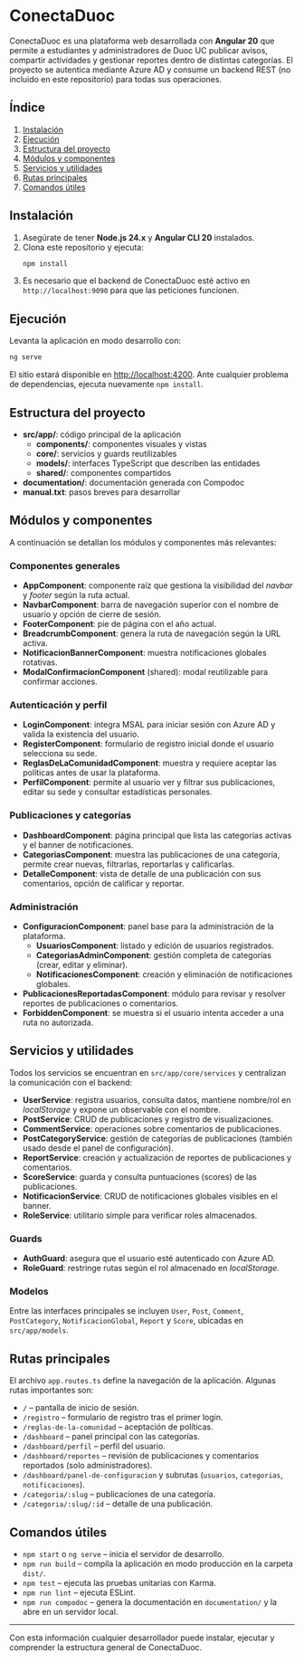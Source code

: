 # ConectaDuoc
ConectaDuoc es una plataforma web desarrollada con **Angular 20** que permite a estudiantes y administradores de Duoc UC publicar avisos, compartir actividades y gestionar reportes dentro de distintas categorías. El proyecto se autentica mediante Azure AD y consume un backend REST (no incluido en este repositorio) para todas sus operaciones.

## Índice
1. [Instalación](#instalacion)
2. [Ejecución](#ejecucion)
3. [Estructura del proyecto](#estructura-del-proyecto)
4. [Módulos y componentes](#modulos-y-componentes)
5. [Servicios y utilidades](#servicios-y-utilidades)
6. [Rutas principales](#rutas-principales)
7. [Comandos útiles](#comandos-utiles)

## Instalación
1. Asegúrate de tener **Node.js 24.x** y **Angular CLI 20** instalados.
2. Clona este repositorio y ejecuta:
   ```bash
   npm install
   ```
3. Es necesario que el backend de ConectaDuoc esté activo en `http://localhost:9090` para que las peticiones funcionen.

## Ejecución
Levanta la aplicación en modo desarrollo con:
```bash
ng serve
```
El sitio estará disponible en [http://localhost:4200](http://localhost:4200). Ante cualquier problema de dependencias, ejecuta nuevamente `npm install`.

## Estructura del proyecto
- **src/app/**: código principal de la aplicación
  - **components/**: componentes visuales y vistas
  - **core/**: servicios y guards reutilizables
  - **models/**: interfaces TypeScript que describen las entidades
  - **shared/**: componentes compartidos
- **documentation/**: documentación generada con Compodoc
- **manual.txt**: pasos breves para desarrollar

## Módulos y componentes
A continuación se detallan los módulos y componentes más relevantes:

### Componentes generales
- **AppComponent**: componente raíz que gestiona la visibilidad del *navbar* y *footer* según la ruta actual.
- **NavbarComponent**: barra de navegación superior con el nombre de usuario y opción de cierre de sesión.
- **FooterComponent**: pie de página con el año actual.
- **BreadcrumbComponent**: genera la ruta de navegación según la URL activa.
- **NotificacionBannerComponent**: muestra notificaciones globales rotativas.
- **ModalConfirmacionComponent** (shared): modal reutilizable para confirmar acciones.

### Autenticación y perfil
- **LoginComponent**: integra MSAL para iniciar sesión con Azure AD y valida la existencia del usuario.
- **RegisterComponent**: formulario de registro inicial donde el usuario selecciona su sede.
- **ReglasDeLaComunidadComponent**: muestra y requiere aceptar las políticas antes de usar la plataforma.
- **PerfilComponent**: permite al usuario ver y filtrar sus publicaciones, editar su sede y consultar estadísticas personales.

### Publicaciones y categorías
- **DashboardComponent**: página principal que lista las categorías activas y el banner de notificaciones.
- **CategoriasComponent**: muestra las publicaciones de una categoría, permite crear nuevas, filtrarlas, reportarlas y calificarlas.
- **DetalleComponent**: vista de detalle de una publicación con sus comentarios, opción de calificar y reportar.

### Administración
- **ConfiguracionComponent**: panel base para la administración de la plataforma.
  - **UsuariosComponent**: listado y edición de usuarios registrados.
  - **CategoriasAdminComponent**: gestión completa de categorías (crear, editar y eliminar).
  - **NotificacionesComponent**: creación y eliminación de notificaciones globales.
- **PublicacionesReportadasComponent**: módulo para revisar y resolver reportes de publicaciones o comentarios.
- **ForbiddenComponent**: se muestra si el usuario intenta acceder a una ruta no autorizada.

## Servicios y utilidades
Todos los servicios se encuentran en `src/app/core/services` y centralizan la comunicación con el backend:
- **UserService**: registra usuarios, consulta datos, mantiene nombre/rol en *localStorage* y expone un observable con el nombre.
- **PostService**: CRUD de publicaciones y registro de visualizaciones.
- **CommentService**: operaciones sobre comentarios de publicaciones.
- **PostCategoryService**: gestión de categorías de publicaciones (también usado desde el panel de configuración).
- **ReportService**: creación y actualización de reportes de publicaciones y comentarios.
- **ScoreService**: guarda y consulta puntuaciones (scores) de las publicaciones.
- **NotificacionService**: CRUD de notificaciones globales visibles en el banner.
- **RoleService**: utilitario simple para verificar roles almacenados.

### Guards
- **AuthGuard**: asegura que el usuario esté autenticado con Azure AD.
- **RoleGuard**: restringe rutas según el rol almacenado en *localStorage*.

### Modelos
Entre las interfaces principales se incluyen `User`, `Post`, `Comment`, `PostCategory`, `NotificacionGlobal`, `Report` y `Score`, ubicadas en `src/app/models`.

## Rutas principales
El archivo `app.routes.ts` define la navegación de la aplicación. Algunas rutas importantes son:
- `/` – pantalla de inicio de sesión.
- `/registro` – formulario de registro tras el primer login.
- `/reglas-de-la-comunidad` – aceptación de políticas.
- `/dashboard` – panel principal con las categorías.
- `/dashboard/perfil` – perfil del usuario.
- `/dashboard/reportes` – revisión de publicaciones y comentarios reportados (solo administradores).
- `/dashboard/panel-de-configuracion` y subrutas (`usuarios`, `categorias`, `notificaciones`).
- `/categoria/:slug` – publicaciones de una categoría.
- `/categoria/:slug/:id` – detalle de una publicación.

## Comandos útiles
- `npm start` o `ng serve` – inicia el servidor de desarrollo.
- `npm run build` – compila la aplicación en modo producción en la carpeta `dist/`.
- `npm test` – ejecuta las pruebas unitarias con Karma.
- `npm run lint` – ejecuta ESLint.
- `npm run compodoc` – genera la documentación en `documentation/` y la abre en un servidor local.

---
Con esta información cualquier desarrollador puede instalar, ejecutar y comprender la estructura general de ConectaDuoc.
